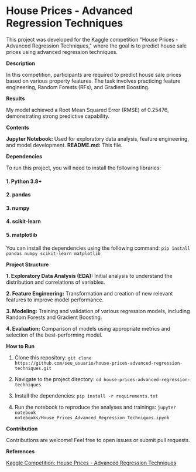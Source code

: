 # House Prices - Advanced Regression Techniques

This project was developed for the Kaggle competition "House Prices - Advanced Regression Techniques," where the goal is to predict house sale prices using advanced regression techniques.

**Description**

In this competition, participants are required to predict house sale prices based on various property features. The task involves practicing feature engineering, Random Forests (RFs), and Gradient Boosting.

**Results**

My model achieved a Root Mean Squared Error (RMSE) of 0.25476, demonstrating strong predictive capability.

**Contents**

**Jupyter Notebook:** Used for exploratory data analysis, feature engineering, and model development.
**README.md:** This file.

**Dependencies**

To run this project, you will need to install the following libraries:

#### 1. Python 3.8+

#### 2. pandas

#### 3. numpy

#### 4. scikit-learn

#### 5. matplotlib

You can install the dependencies using the following command:
```pip install pandas numpy scikit-learn matplotlib```

**Project Structure**

**1. Exploratory Data Analysis (EDA):** Initial analysis to understand the distribution and correlations of variables.
  
**2. Feature Engineering:** Transformation and creation of new relevant features to improve model performance.
   
**3. Modeling:** Training and validation of various regression models, including Random Forests and Gradient Boosting.
   
**4. Evaluation:** Comparison of models using appropriate metrics and selection of the best-performing model.

**How to Run**

1. Clone this repository:
```git clone https://github.com/seu_usuario/house-prices-advanced-regression-techniques.git```

2. Navigate to the project directory:
```cd house-prices-advanced-regression-techniques```

3. Install the dependencies:
```pip install -r requirements.txt```

4. Run the notebook to reproduce the analyses and trainings:
```jupyter notebook notebooks/House_Prices_Advanced_Regression_Techniques.ipynb```

**Contribution**

Contributions are welcome! Feel free to open issues or submit pull requests.

**References**

[Kaggle Competition: House Prices - Advanced Regression Techniques](https://www.kaggle.com/competitions/house-prices-advanced-regression-techniques/overview)
